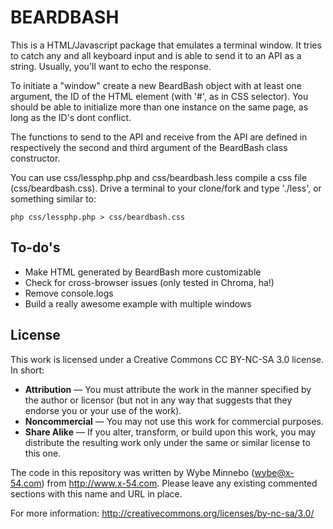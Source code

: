 BEARDBASH
=============
This is a HTML/Javascript package that emulates a terminal window. It tries to catch any and all keyboard input and is able to send it to an API as a string. Usually, you'll want to echo the response.

To initiate a "window" create a new BeardBash object with at least one argument, the ID of the HTML element (with '#', as in CSS selector). You should be able to initialize more than one instance on the same page, as long as the ID's dont conflict.

The functions to send to the API and receive from the API are defined in respectively the second and third argument of the BeardBash class constructor.

You can use css/lessphp.php and css/beardbash.less compile a css file (css/beardbash.css). Drive a terminal to your clone/fork and type './less', or something similar to:

    php css/lessphp.php > css/beardbash.css

To-do's
-------
- Make HTML generated by BeardBash more customizable
- Check for cross-browser issues (only tested in Chroma, ha!)
- Remove console.logs
- Build a really awesome example with multiple windows

License
-------
This work is licensed under a Creative Commons CC BY-NC-SA 3.0 license. In short:

* __Attribution__ — You must attribute the work in the manner specified by the author or licensor (but not in any way that suggests that they endorse you or your use of the work).
* __Noncommercial__ — You may not use this work for commercial purposes.
* __Share Alike__ — If you alter, transform, or build upon this work, you may distribute the resulting work only under the same or similar license to this one.

The code in this repository was written by Wybe Minnebo (wybe@x-54.com) from http://www.x-54.com. Please leave any existing commented sections with this name and URL in place.

For more information: http://creativecommons.org/licenses/by-nc-sa/3.0/


